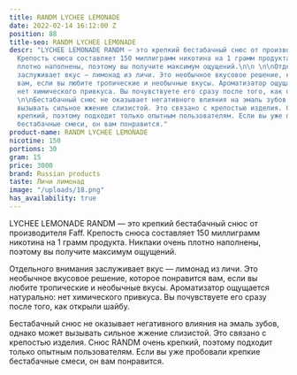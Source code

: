 ```yaml
---
title: RANDM LYCHEE LEMONADE
date: 2022-02-14 16:12:00 Z
position: 88
title-seo: RANDM LYCHEE LEMONADE
descr: "LYCHEE LEMONADE RANDM — это крепкий бестабачный снюс от производителя Faff.
  Крепость снюса составляет 150 миллиграмм никотина на 1 грамм продукта. Никпаки очень
  плотно наполнены, поэтому вы получите максимум ощущений.\n\n \n\nОтдельного внимания
  заслуживает вкус — лимонад из личи. Это необычное вкусовое решение, которое понравится
  вам, если вы любите тропические и необычные вкусы. Ароматизатор ощущается натурально:
  нет химического привкуса. Вы почувствуете его сразу после того, как открыли шайбу.\n\n
  \n\nБестабачный снюс не оказывает негативного влияния на эмаль зубов, однако может
  вызывать сильное жжение слизистой. Это связано с крепостью изделия. Снюс RANDM очень
  крепкий, поэтому подходит только опытным пользователям. Если вы уже пробовали крепкие
  бестабачные смеси, он вам понравится."
product-name: RANDM LYCHEE LEMONADE
nicotine: 150
portions: 30
gram: 15
price: 3000
brand: Russian products
taste: Личи лимонад
image: "/uploads/18.png"
has_availability: true
---
```


LYCHEE LEMONADE RANDM — это крепкий бестабачный снюс от производителя Faff. Крепость снюса составляет 150 миллиграмм никотина на 1 грамм продукта. Никпаки очень плотно наполнены, поэтому вы получите максимум ощущений.

 

Отдельного внимания заслуживает вкус — лимонад из личи. Это необычное вкусовое решение, которое понравится вам, если вы любите тропические и необычные вкусы. Ароматизатор ощущается натурально: нет химического привкуса. Вы почувствуете его сразу после того, как открыли шайбу.

 

Бестабачный снюс не оказывает негативного влияния на эмаль зубов, однако может вызывать сильное жжение слизистой. Это связано с крепостью изделия. Снюс RANDM очень крепкий, поэтому подходит только опытным пользователям. Если вы уже пробовали крепкие бестабачные смеси, он вам понравится.